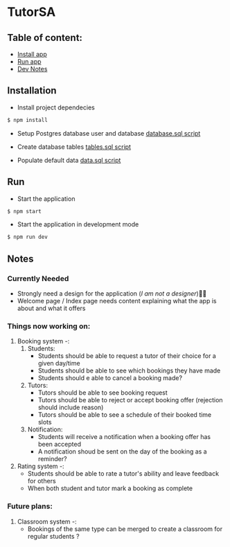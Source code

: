 # TutorSA 

## Table of content:
  * [Install app](#installation)
  * [Run app](#run)
  * [Dev Notes](#notes)

## Installation

* Install project dependecies
```bash
$ npm install
```

* Setup Postgres database user and database 
[database.sql script](./sql/database.sql)

* Create database tables
[tables.sql script](./sql/tables.sql)

* Populate default data
[data.sql script](./sql/data.sql)

## Run

* Start the application
```bash
$ npm start
```

* Start the application in development mode
```bash
$ npm run dev
```

## Notes

### **Currently Needed**
* Strongly need a design for the application (*I am not a designer*)🤦‍♂️
* Welcome page / Index page needs content explaining what the app is about and what it offers

### **Things now working on:**
1. Booking system -:
    1. Students:
        * Students should be able to request a tutor of their choice for a given day/time
        * Students should be able to see which bookings they have made
        * Students should e able to cancel a booking made?
    2. Tutors: 
        * Tutors should be able to see booking request
        * Tutors should be able to reject or accept booking offer (rejection should include reason)
        * Tutors should be able to see a schedule of their booked time slots
    3. Notification: 
        * Students will receive a notification when a booking offer has been accepted
        * A notification shoud be sent on the day of the booking as a reminder?
2. Rating system -: 
    * Students should be able to rate a tutor's ability and leave feedback for others
    * When both student and tutor mark a booking as complete

### **Future plans**:
1. Classroom system -: 
    * Bookings of the same type can be merged to create a classroom for regular students ?